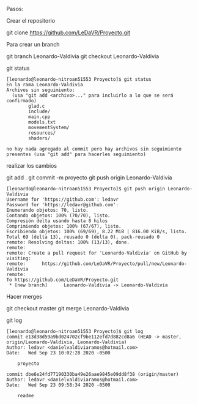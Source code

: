 Pasos:

Crear el repositorio

git clone https://github.com/LeDaVR/Proyecto.git

Para crear un branch 

git branch Leonardo-Valdivia
git checkout Leonardo-Valdivia

git status 


```
[leonardo@leonardo-nitroan51553 Proyecto]$ git status
En la rama Leonardo-Valdivia
Archivos sin seguimiento:
  (usa "git add <archivo>..." para incluirlo a lo que se será confirmado)
        glad.c
        include/
        main.cpp
        models.txt
        movementSystem/
        resources/
        shaders/

no hay nada agregado al commit pero hay archivos sin seguimiento presentes (usa "git add" para hacerles seguimiento)
```

realizar los cambios 

git add .
git commit -m proyecto
git push origin Leonardo-Valdivia

```
[leonardo@leonardo-nitroan51553 Proyecto]$ git push origin Leonardo-Valdivia
Username for 'https://github.com': ledavr 
Password for 'https://ledavr@github.com': 
Enumerando objetos: 70, listo.
Contando objetos: 100% (70/70), listo.
Compresión delta usando hasta 8 hilos
Comprimiendo objetos: 100% (67/67), listo.
Escribiendo objetos: 100% (69/69), 8.22 MiB | 816.00 KiB/s, listo.
Total 69 (delta 13), reusado 0 (delta 0), pack-reusado 0
remote: Resolving deltas: 100% (13/13), done.
remote: 
remote: Create a pull request for 'Leonardo-Valdivia' on GitHub by visiting:
remote:      https://github.com/LeDaVR/Proyecto/pull/new/Leonardo-Valdivia
remote: 
To https://github.com/LeDaVR/Proyecto.git
 * [new branch]      Leonardo-Valdivia -> Leonardo-Valdivia

```
Hacer merges

git checkout master
git merge Leonardo-Valdivia

git log

```
[leonardo@leonardo-nitroan51553 Proyecto]$ git log
commit e13d38d59a9bd024702cf9be112efd7d882cd8a6 (HEAD -> master, origin/Leonardo-Valdivia, Leonardo-Valdivia)
Author: ledavr <danielvaldiviaramos@hotmail.com>
Date:   Wed Sep 23 10:02:28 2020 -0500

    proyecto

commit dbe6e24fd77190330ba49e26aae9845e09dd8f38 (origin/master)
Author: ledavr <danielvaldiviaramos@hotmail.com>
Date:   Wed Sep 23 09:58:34 2020 -0500

    readme
```
